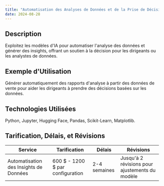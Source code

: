 ```yaml
---
title: "Automatisation des Analyses de Données et de la Prise de Décision"
date: 2024-08-28
---
```


## Description
Exploitez les modèles d'IA pour automatiser l'analyse des données et générer des insights, offrant un soutien à la décision pour les dirigeants ou les analystes de données.

## Exemple d'Utilisation
Générer automatiquement des rapports d'analyse à partir des données de vente pour aider les dirigeants à prendre des décisions basées sur les données.

## Technologies Utilisées
Python, Jupyter, Hugging Face, Pandas, Scikit-Learn, Matplotlib.

## Tarification, Délais, et Révisions

| Service                        | Tarification           | Délais     | Révisions                                 |
|--------------------------------|------------------------|------------|--------------------------------------------|
| Automatisation des Insights de Données | 600 $ - 1200 $ par configuration | 2-4 semaines | Jusqu'à 2 révisions pour ajustements du modèle |
